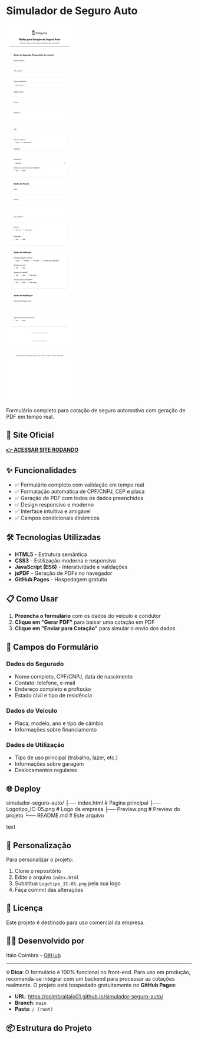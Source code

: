 # Simulador de Seguro Auto

![Preview do Projeto](https://github.com/Coimbraitalo01/simulador-seguro-auto/raw/main/Preview.png)

Formulário completo para cotação de seguro automotivo com geração de PDF em tempo real.

## 🚀 Site Oficial

**[👉 ACESSAR SITE RODANDO](https://coimbraitalo01.github.io/simulador-seguro-auto/)**

## ✨ Funcionalidades

- ✅ Formulário completo com validação em tempo real
- ✅ Formatação automática de CPF/CNPJ, CEP e placa
- ✅ Geração de PDF com todos os dados preenchidos
- ✅ Design responsivo e moderno
- ✅ Interface intuitiva e amigável
- ✅ Campos condicionais dinâmicos

## 🛠️ Tecnologias Utilizadas

- **HTML5** - Estrutura semântica
- **CSS3** - Estilização moderna e responsiva
- **JavaScript (ES6)** - Interatividade e validações
- **jsPDF** - Geração de PDFs no navegador
- **GitHub Pages** - Hospedagem gratuita

## 📋 Como Usar

1. **Preencha o formulário** com os dados do veículo e condutor
2. **Clique em "Gerar PDF"** para baixar uma cotação em PDF
3. **Clique em "Enviar para Cotação"** para simular o envio dos dados

## 🎯 Campos do Formulário

### Dados do Segurado
- Nome completo, CPF/CNPJ, data de nascimento
- Contato: telefone, e-mail
- Endereço completo e profissão
- Estado civil e tipo de residência

### Dados do Veículo  
- Placa, modelo, ano e tipo de câmbio
- Informações sobre financiamento

### Dados de Utilização
- Tipo de uso principal (trabalho, lazer, etc.)
- Informações sobre garagem
- Deslocamentos regulares

## 🌐 Deploy
simulador-seguro-auto/
├── index.html # Página principal
├── Logotipo_IC-05.png # Logo da empresa
├── Preview.png # Preview do projeto
└── README.md # Este arquivo

text

## 🔧 Personalização

Para personalizar o projeto:
1. Clone o repositório
2. Edite o arquivo `index.html`
3. Substitua `Logotipo_IC-05.png` pela sua logo
4. Faça commit das alterações

## 📄 Licença

Este projeto é destinado para uso comercial da empresa.

## 👨‍💻 Desenvolvido por

Italo Coimbra - [GitHub](https://github.com/Coimbraitalo01)

---

**💡 Dica**: O formulário é 100% funcional no front-end. Para uso em produção, recomenda-se integrar com um backend para processar as cotações realmente.
O projeto está hospedado gratuitamente no **GitHub Pages**:
- **URL**: https://coimbraitalo01.github.io/simulador-seguro-auto/
- **Branch**: `main`
- **Pasta**: `/ (root)`

## 📦 Estrutura do Projeto
